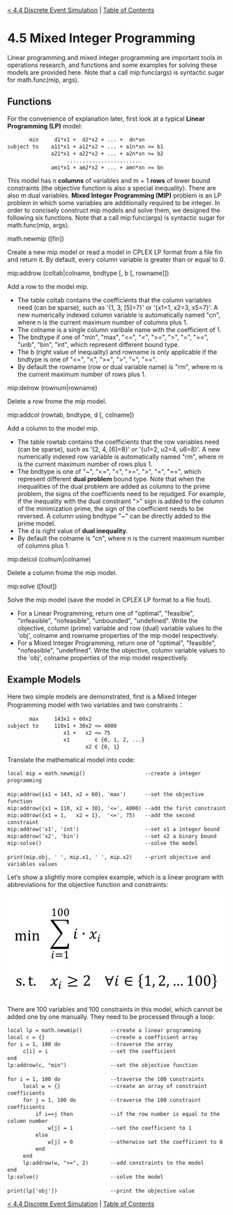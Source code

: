 [< 4.4 Discrete Event Simulation](4.4_discrete_event_simulation.md) | [Table of Contents](readme.md)

# 4.5 Mixed Integer Programming
Linear programming and mixed integer programming are important tools in operations research, and functions and some examples for solving these models are provided here. Note that a call mip:func(args) is syntactic sugar for math.func(mip, args).

## Functions
For the convenience of explanation later, first look at a typical **Linear Programming (LP)** model:
```
       min     d1*x1 +  d2*x2 + ... +  dn*xn
subject to    a11*x1 + a12*x2 + ... + a1n*xn >= b1
              a21*x1 + a22*x2 + ... + a2n*xn >= b2
                   ........................
              am1*x1 + am2*x2 + ... + amn*xn >= bn
```
This model has n **columns** of variables and m + 1 **rows** of lower bound constraints (the objective function is also a special inequality). There are also m dual variables. **Mixed Integer Programming (MIP)** problem is an LP problem in which some variables are additionally required to be integer. In order to concisely construct mip models and solve them, we designed the following six functions. Note that a call mip:func(args) is syntactic sugar for math.func(mip, args).

<a id='math.newmip'> math.newmip ([fin]) </a>

Create a new mip model or read a model in CPLEX LP format from a file fin and return it. By default, every column variable is greater than or equal to 0.

<a id='mip:addrow'> mip:addrow (coltab|colname, bndtype [, b [, rowname]]) </a>

Add a row to the model mip. 
- The table coltab contains the coefficients that the column variables need (can be sparse), such as '{1, 3, [5]=7}' or '{x1=1, x2=3, x5=7}'. A new numerically indexed column variable is automatically named "cn", where n is the current maximum number of columns plus 1.
- The colname is a single column varibale name with the coefficient of 1. 
- The bndtype if one of "min", "max", "<=", "<", ">=", ">", "=", "==", "unb", "bin", "int", which represent different bound type.
- The b (right value of inequality) and rowname is only applicable if the bndtype is one of "<=", "<", ">=", ">", "=", "==". 
- By default the rowname (row or dual variable name) is "rm", where m is the current maximum number of rows plus 1.

<a id='mip:delrow'> mip:delrow (rownum|rowname) </a>

Delete a row frome the mip model.

<a id='mip:addcol'> mip:addcol (rowtab, bndtype, d [, colname]) </a>

Add a column to the model mip. 
- The table rowtab contains the coefficients that the row variables need (can be sparse), such as '{2, 4, [6]=8}' or '{u1=2, u2=4, u6=8}'. A new numerically indexed row variable is automatically named "rm", where m is the current maximum number of rows plus 1.
- The bndtype is one of "\~", "<=", "<", ">=", ">", "=", "==", which represent different **dual problem** bound type. Note that when the inequalities of the dual problem are added as columns to the prime problem, the signs of the coefficients need to be rejudged. For example, if the inequality with the dual constraint ">" sign is added to the column of the minimization prime, the sign of the coefficient needs to be reversed. A column using bndtype "~" can be directly added to the prime model.
- The d is right value of **dual inequality**. 
- By default the colname is "cn", where n is the current maximum number of columns plus 1.

<a id='mip:delcol'> mip:delcol (colnum|colname) </a>

Delete a column frome the mip model.

<a id='mip:solve'> mip:solve ([fout]) </a>

Solve the mip model (save the model in CPLEX LP format to a file fout). 
- For a Linear Programming, return one of "optimal", "feasible", "infeasible", "nofeasible", "unbounded", "undefined". Write the objective, column (prime) variable and row (dual) variable values to the 'obj', colname and rowname properties of the mip model respectively.
- For a Mixed Integer Programming, return one of "optimal", "feasible", "nofeasible", "undefined". Write the objective, column variable values to the 'obj', colname properties of the mip model respectively.

## Example Models
Here two simple models are demonstrated, first is a Mixed Integer Programming model with two variables and two constraints：
```
       max     143x1 + 60x2
subject to     110x1 + 30x2 <= 4000
                  x1 +   x2 <= 75
                  x1        ∈ {0, 1, 2, ...}
                         x2 ∈ {0, 1}
```
Translate the mathematical model into code:
```
local mip = math.newmip()                   --create a integer programming

mip:addrow({x1 = 143, x2 = 60}, 'max')      --set the objective function
mip:addrow({x1 = 110, x2 = 30}, '<=', 4000) --add the first constraint
mip:addrow({x1 = 1,   x2 = 1},  '<=', 75)   --add the second constraint
mip:addrow('x1', 'int')                     --set x1 a integer bound
mip:addrow('x2', 'bin')                     --set x2 a binary bound
mip:solve()                                 --solve the model               

print(mip.obj, ' ', mip.x1, ' ', mip.x2)    --print objective and variables values
```

Let’s show a slightly more complex example, which is a linear program with abbreviations for the objective function and constraints:

![](./img/lp.svg)

There are 100 variables and 100 constraints in this model, which cannot be added one by one manually. They need to be processed through a loop:
```
local lp = math.newmip()         --create a linear programming 
local c = {}                     --create a coefficient array
for i = 1, 100 do                --traverse the array
     c[i] = i                    --set the coefficient
end
lp:addrow(c, "min")              --set the objective function

for i = 1, 100 do                --traverse the 100 constraints
     local w = {}                --create an array of constraint coefficients
     for j = 1, 100 do           --traverse the 100 constraint coefficients
         if i==j then            --if the row number is equal to the column number
             w[j] = 1            --set the coefficient to 1
         else
             w[j] = 0            --otherwise set the coefficient to 0
         end
     end
     lp:addrow(w, ">=", 2)       --add constraints to the model
end
lp:solve()                       --solve the model

print(lp['obj'])                 --print the objective value
```

[< 4.4 Discrete Event Simulation](4.4_discrete_event_simulation.md) | [Table of Contents](readme.md)